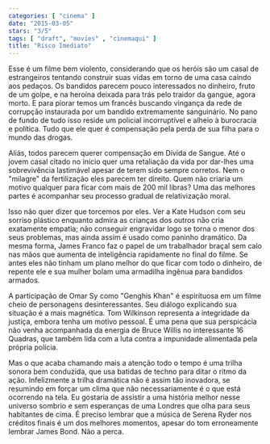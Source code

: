 ```yaml
---
categories: [ "cinema" ]
date: "2015-03-05"
stars: "3/5"
tags: [ "draft", "movies" , "cinemaqui" ]
title: "Risco Imediato"
---
```

Esse é um filme bem violento, considerando que os heróis são um casal de estrangeiros tentando construir suas vidas em torno de uma casa caindo aos pedaços. Os bandidos parecem pouco interessados no dinheiro, fruto de um golpe, e na heroína deixada para trás pelo traidor da gangue, agora morto. E para piorar temos um francês buscando vingança da rede de corrupção instaurada por um bandido extremamente sanguinário. No pano de fundo de tudo isso reside um policial incorruptível e alheio à burocracia e política. Tudo que ele quer é compensação pela perda de sua filha para o mundo das drogas.

Aliás, todos parecem querer compensação em Dívida de Sangue. Até o jovem casal citado no início quer uma retaliação da vida por dar-lhes uma sobrevivência lastimável apesar de terem sido sempre corretos. Nem o "milagre" da fertilização eles parecem ter direito. Quem não criaria um motivo qualquer para ficar com mais de 200 mil libras? Uma das melhores partes é acompanhar seu processo gradual de relativização moral.

Isso não quer dizer que torcemos por eles. Ver a Kate Hudson com seu sorriso plástico enquanto admira as crianças dos outros não cria exatamente empatia; não conseguir engravidar logo se torna o menor dos seus problemas, mas ainda assim é usado como paninho dramático. Da mesma forma, James Franco faz o papel de um trabalhador braçal sem calo nas mãos que aumenta de inteligência rapidamente no final do filme. Se antes eles não tinham um plano melhor do que ficar com todo o dinheiro, de repente ele e sua mulher bolam uma armadilha ingênua para bandidos armados.

A participação de Omar Sy como "Genghis Khan" é espirituosa em um filme cheio de personagens desinteressantes. Seu diálogo explicando sua situação é a mais magnética. Tom Wilkinson representa a integridade da justiça, embora tenha um motivo pessoal. É uma pena que sua perspicácia não venha acompanhada da energia de Bruce Willis no interessante 16 Quadras, que também lida com a luta contra a impunidade alimentada pela própria polícia.

Mas o que acaba chamando mais a atenção todo o tempo é uma trilha sonora bem conduzida, que usa batidas de techno para ditar o ritmo da ação. Infelizmente a trilha dramática não é assim tão inovadora, se resumindo em forçar um clima que não necessariamente é o que está ocorrendo na tela. Eu gostaria de assistir a uma história melhor nesse universo sombrio e sem esperanças de uma Londres que olha para seus habitantes de cima. É preciso lembrar que a música de Serena Ryder nos créditos finais é um dos melhores momentos, apesar do tom erroneamente lembrar James Bond. Não a perca.
